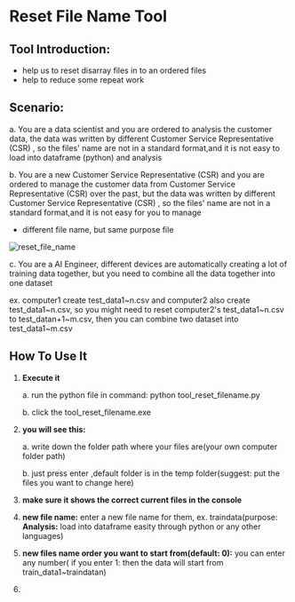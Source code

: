 # Reset File Name Tool

## Tool Introduction:

+ help us to reset disarray files in to an ordered files
+ help to reduce some repeat work

## Scenario:

a. You are a data scientist and you are ordered to analysis the customer data, the data was written by different Customer Service Representative (CSR) , so the files' name are not in a standard format,and it is not easy to load into dataframe (python) and analysis

b.  You are a new Customer Service Representative (CSR) and you are ordered to manage the customer data from Customer Service Representative (CSR) over the past, but the data was written by different Customer Service Representative (CSR) , so the files' name are not in a standard format,and it is not easy for you to manage

+ different file name, but same purpose file

![reset_file_name](C:\Users\user\Desktop\Working-Tools\tool_reset_filename\Images\reset_file_name.PNG)

c. You are a AI Engineer, different devices are automatically creating a lot of training data together,   but you need to combine all the data together into one dataset

ex. computer1 create test_data1~n.csv and computer2 also create  test_data1~n.csv, so you might need to reset computer2's test_data1~n.csv to test_datan+1~m.csv, then you can combine two dataset into test_data1~m.csv



## How To Use It

1. **Execute it**

   a. run the python file in command: python tool_reset_filename.py

   b. click the tool_reset_filename.exe

2. **you will see this:**

   a. write down the folder path where your files are(your own computer folder path)

   b. just press enter ,default folder is in the temp folder(suggest: put the files you want to change here)

3. **make sure it shows the correct current files in the console**

4. **new file name:** enter a new file name for them, ex. traindata(purpose:  **Analysis:** load into dataframe easity through python or any other languages)

5. **new files name order you want to start from(default: 0):** you can enter any number( if you enter 1: then the data will start from train_data1~traindatan)

6. 
